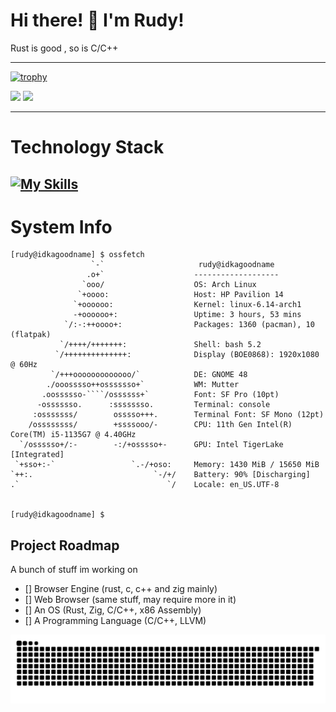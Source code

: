 # Hi there! 👋 I'm Rudy!
Rust is good , so is C/C++

---
[![trophy](https://github-profile-trophy.vercel.app/?username=rudy-in&theme=gruvbox)](https://github.com/rudy-in)

<img src="https://github-readme-stats.vercel.app/api?username=rudy-in&show_icons=true&theme=onedark" />
<img src="https://github-readme-stats.vercel.app/api/top-langs/?username=rudy-in&layout=compact&theme=onedark" />

---
# Technology Stack
[![My Skills](https://skillicons.dev/icons?i=js,ts,html,css,rust,zig,c,cpp,go,python,linux,bash,windows,nodejs,figma,lua,kotlin,cmake,docker,arch,arduino,discord,discordjs,firebase,flutter,gmail,git,github,vscode,vim,vscodium,obsidian,nix,tailwind,unity,unreal,blender,vercel,bsd,cs,dart,debian,gradle,gtk,kali,md,mysql,npm,notion,perl,php,postgres,qt,replit,svelte,tauri,tensorflow,vala,vite,wasm)](https://skillicons.dev)
---
# System Info
```
[rudy@idkagoodname] $ ossfetch
                  `-`                     rudy@idkagoodname
                 .o+`                    -------------------
                `ooo/                    OS: Arch Linux
               `+oooo:                   Host: HP Pavilion 14
              `+oooooo:                  Kernel: linux-6.14-arch1
              -+oooooo+:                 Uptime: 3 hours, 53 mins
            `/:-:++oooo+:                Packages: 1360 (pacman), 10 (flatpak)
           `/++++/+++++++:               Shell: bash 5.2
          `/++++++++++++++:              Display (BOE0868): 1920x1080 @ 60Hz
         `/+++ooooooooooooo/`            DE: GNOME 48
        ./ooosssso++osssssso+`           WM: Mutter
       .oossssso-````/ossssss+`          Font: SF Pro (10pt)
      -osssssso.      :ssssssso.         Terminal: console
     :osssssss/        osssso+++.        Terminal Font: SF Mono (12pt)
    /ossssssss/        +ssssooo/-        CPU: 11th Gen Intel(R) Core(TM) i5-1135G7 @ 4.40GHz
  `/ossssso+/:-        -:/+osssso+-      GPU: Intel TigerLake [Integrated]
 `+sso+:-`                 `.-/+oso:     Memory: 1430 MiB / 15650 MiB
`++:.                           `-/+/    Battery: 90% [Discharging]
.`                                 `/    Locale: en_US.UTF-8


[rudy@idkagoodname] $
```
## Project Roadmap
A bunch of stuff im working on
- [] Browser Engine (rust, c, c++ and zig mainly)
- [] Web Browser (same stuff, may require more in it)
- [] An OS (Rust, Zig, C/C++, x86 Assembly)
- [] A Programming Language (C/C++, LLVM)

![snakegif](https://github.com/rudy-in/rudy-in/blob/assets/snake-light.svg)
